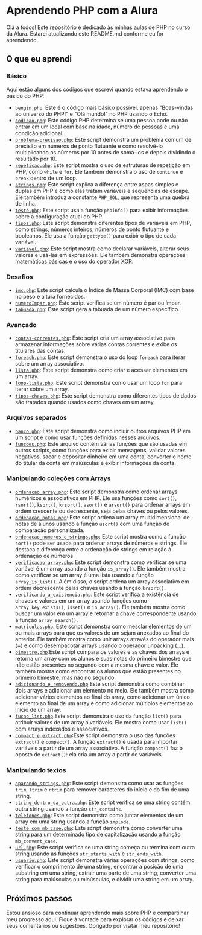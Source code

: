 # Aprendendo PHP com a Alura

Olá a todos! Este repositório é dedicado às minhas aulas de PHP no curso da Alura. Estarei atualizando este README.md conforme eu for aprendendo.

## O que eu aprendi

### Básico

Aqui estão alguns dos códigos que escrevi quando estava aprendendo o básico do PHP:

- [`bengin.php`](https://github.com/ferreis/Alura_Curso_PHP/blob/main/basico/begin.php): Este é o código mais básico possível, apenas "Boas-vindas ao universo do PHP!" e "Olá mundo!" no PHP usando o Echo.
- [`codicao.php`](https://github.com/ferreis/Alura_Curso_PHP/blob/main/basico/codicao.php): Este código PHP determina se uma pessoa pode ou não entrar em um local com base na idade, número de pessoas e uma condição adicional.
- [`problema-precisao.php`](https://github.com/ferreis/Alura_Curso_PHP/blob/main/basico/problema-precisao.php): Este script demonstra um problema comum de precisão em números de ponto flutuante e como resolvê-lo multiplicando os números por 10 antes de somá-los e depois dividindo o resultado por 10.
- [`repeticao.php`](https://github.com/ferreis/Alura_Curso_PHP/blob/main/basico/repeticao.php): Este script mostra o uso de estruturas de repetição em PHP, como `while` e `for`. Ele também demonstra o uso de `continue` e `break` dentro de um loop.
- [`strings.php`](https://github.com/ferreis/Alura_Curso_PHP/blob/main/basico/strings.php): Este script explica a diferença entre aspas simples e duplas em PHP e como elas tratam variáveis e sequências de escape. Ele também introduz a constante `PHP_EOL`, que representa uma quebra de linha.
- [`teste.php`](https://github.com/ferreis/Alura_Curso_PHP/blob/main/basico/teste.php): Este script usa a função `phpinfo()` para exibir informações sobre a configuração atual do PHP.
- [`tipos.php`](https://github.com/ferreis/Alura_Curso_PHP/blob/main/basico/tipos.php): Este script demonstra diferentes tipos de variáveis em PHP, como strings, números inteiros, números de ponto flutuante e booleanos. Ele usa a função `gettype()` para exibir o tipo de cada variável.
- [`variavel.php`](https://github.com/ferreis/Alura_Curso_PHP/blob/main/basico/variavel.php): Este script mostra como declarar variáveis, alterar seus valores e usá-las em expressões. Ele também demonstra operações matemáticas básicas e o uso do operador XOR.

### Desafios

- [`imc.php`](https://github.com/ferreis/Alura_Curso_PHP/blob/main/basico/desafios/imc.php): Este script calcula o Índice de Massa Corporal (IMC) com base no peso e altura fornecidos.
- [`numeroImpar.php`](https://github.com/ferreis/Alura_Curso_PHP/blob/main/basico/desafios/numeroImpar.php): Este script verifica se um número é par ou ímpar.
- [`tabuada.php`](https://github.com/ferreis/Alura_Curso_PHP/blob/main/basico/desafios/tabuada.php): Este script gera a tabuada de um número específico.

### Avançado

- [`contas-correntes.php`](https://github.com/ferreis/Alura_Curso_PHP/blob/main/avancado/contas-correntes.php): Este script cria um array associativo para armazenar informações sobre várias contas correntes e exibe os titulares das contas.
- [`foreach.php`](https://github.com/ferreis/Alura_Curso_PHP/blob/main/avancado/foreach.php): Este script demonstra o uso do loop `foreach` para iterar sobre um array associativo.
- [`lista.php`](https://github.com/ferreis/Alura_Curso_PHP/blob/main/avancado/lista.php): Este script demonstra como criar e acessar elementos em um array.
- [`loop-lista.php`](https://github.com/ferreis/Alura_Curso_PHP/blob/main/avancado/Arquivos-separados/loop-lista.php): Este script demonstra como usar um loop `for` para iterar sobre um array.
- [`tipos-chaves.php`](https://github.com/ferreis/Alura_Curso_PHP/blob/main/avancado/tipos-chaves.php): Este script demonstra como diferentes tipos de dados são tratados quando usados como chaves em um array.

### Arquivos separados

- [`banco.php`](https://github.com/ferreis/Alura_Curso_PHP/blob/main/avancado/Arquivos-separados/banco.php): Este script demonstra como incluir outros arquivos PHP em um script e como usar funções definidas nesses arquivos.
- [`funcoes.php`](https://github.com/ferreis/Alura_Curso_PHP/blob/main/avancado/Arquivos-separados/funcoes.php): Este arquivo contém várias funções que são usadas em outros scripts, como funções para exibir mensagens, validar valores negativos, sacar e depositar dinheiro em uma conta, converter o nome do titular da conta em maiúsculas e exibir informações da conta.

### Manipulando coleções com Arrays

- [`ordenacao_array.php`](https://github.com/ferreis/Alura_Curso_PHP/blob/main/avancado/Manupulacao-colecoes-arrays/ordenacao_array.php): Este script demonstra como ordenar arrays numéricos e associativos em PHP. Ele usa funções como `sort()`, `rsort()`, `ksort()`, `krsort()`, `asort()` e `arsort()` para ordenar arrays em ordem crescente ou decrescente, seja pelas chaves ou pelos valores.
- [`ordenacao_notas.php`](https://github.com/ferreis/Alura_Curso_PHP/blob/main/avancado/Manupulacao-colecoes-arrays/ordenacao_notas.php): Este script ordena um array multidimensional de notas de alunos usando a função `usort()` com uma função de comparação personalizada.
- [`ordenacao_numeros_e_strings.php`](https://github.com/ferreis/Alura_Curso_PHP/blob/main/avancado/Manupulacao-colecoes-arrays/ordenacao_numeros_e_strings.php): Este script mostra como a função `sort()` pode ser usada para ordenar arrays de números e strings. Ele destaca a diferença entre a ordenação de strings em relação à ordenação de números 
- [`verificacao_array.php`](https://github.com/ferreis/Alura_Curso_PHP/blob/main/avancado/Manupulacao-colecoes-arrays/verificacao_array.php): Este script demonstra como verificar se uma variável é um array usando a função `is_array()`. Ele também mostra como verificar se um array é uma lista usando a função `array_is_list()`. Além disso, o script ordena um array associativo em ordem decrescente pelas chaves usando a função `krsort()`.
- [`verificando_a_existencia.php`](https://github.com/ferreis/Alura_Curso_PHP/blob/main/avancado/Manupulacao-colecoes-arrays/verificando_a_existencia.php): Este script verifica a existência de chaves e valores em um array usando funções como `array_key_exists()`, `isset()` e `in_array()`. Ele também mostra como buscar um valor em um array e retornar a chave correspondente usando a função `array_search()`.
- [`matriculas.php`](https://github.com/ferreis/Alura_Curso_PHP/blob/main/avancado/Manupulacao-colecoes-arrays/matriculas.php): Este script demonstra como mesclar elementos de um ou mais arrays para que os valores de um sejam anexados ao final do anterior. Ele também mostra como unir arrays através do operador mais (+) e como desempacotar arrays usando o operador unpacking (...).
- [`bimestre.php`](https://github.com/ferreis/Alura_Curso_PHP/blob/main/avancado/Manupulacao-colecoes-arrays/bimestre.php):Este script compara os valores e as chaves dos arrays e retorna um array com os alunos e suas notas do primeiro bimestre que não estão presentes no segundo com a mesma chave e valor. Ele também mostra como encontrar os alunos que estão presentes no primeiro bimestre, mas não no segundo.
- [`adicionando_e_removendo.php`](https://github.com/ferreis/Alura_Curso_PHP/blob/main/avancado/Manupulacao-colecoes-arrays/adicionando_e_removendo.php):Este script demonstra como combinar dois arrays e adicionar um elemento no meio. Ele também mostra como adicionar vários elementos ao final do array, como adicionar um único elemento ao final de um array e como adicionar múltiplos elementos ao início de um array.
- [`fucao_list.php`](https://github.com/ferreis/Alura_Curso_PHP/blob/main/avancado/Manupulacao-colecoes-arrays/fucao_list.php):Este script demonstra o uso da função `list()` para atribuir valores de um array a variáveis. Ele mostra como usar `list()` com arrays indexados e associativos.
- [`compact_e_extract.php`](https://github.com/ferreis/Alura_Curso_PHP/blob/main/avancado/Manupulacao-colecoes-arrays/compact_e_extract.php):Este script demonstra o uso das funções `extract()` e `compact()`. A função `extract()` é usada para importar variáveis a partir de um array associativo. A função `compact()` faz o oposto de `extract()`: ela cria um array a partir de variáveis.

### Manipulando textos 
- [`aparando_strings.php`](avancado/Manipulando_textos/aparando_strings.php): Este script demonstra como usar as funções `trim`, `ltrim` e `rtrim` para remover caracteres do início e do fim de uma string.
- [`string_dentro_da_outra.php`](avancado/Manipulando_textos/string_dentro_da_outra.php): Este script verifica se uma string contém outra string usando a função `str_contains`.
- [`telefones.php`](avancado/Manipulando_textos/telefones.php): Este script demonstra como juntar elementos de um array em uma string usando a função `implode`.
- [`teste_com_mb_case.php`](avancado/Manipulando_textos/teste_com_mb_case.php): Este script demonstra como converter uma string para um determinado tipo de capitalização usando a função `mb_convert_case`.
- [`url.php`](avancado/Manipulando_textos/url.php): Este script verifica se uma string começa ou termina com outra string usando as funções `str_starts_with` e `str_ends_with`.
- [`usuario.php`](avancado/Manipulando_textos/usuario.php): Este script demonstra várias operações com strings, como verificar o comprimento de uma string, encontrar a posição de uma substring em uma string, extrair uma parte de uma string, converter uma string para maiúsculas ou minúsculas, e dividir uma string em um array.

## Próximos passos

Estou ansioso para continuar aprendendo mais sobre PHP e compartilhar meu progresso aqui. Fique à vontade para explorar os códigos e deixar seus comentários ou sugestões. Obrigado por visitar meu repositório!
